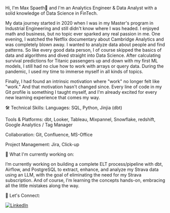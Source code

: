 Hi, I'm Max Spaeth👋
and I'm an Analytics Engineer & Data Analyst with a solid knowledge of Data Science in FinTech. 

My data journey started in 2020 when I was in my Master's program in Industrial Engineering and still didn't know where I was headed. I enjoyed math and business, but no topic ever sparked any real passion in me. One evening, I watched the Netflix documentary about Cambridge Analytics and was completely blown away. I wanted to analyze data about people and find patterns. So like every good data person, I of course skipped the basics of data and algorithms and dived straight into Data Science. After calculating survival predictions for Titanic passengers up and down with my first ML models, I still had no clue how to work with arrays or query data. During the pandemic, I used my time to immerse myself in all kinds of topics.

Finally, I had found an intrinsic motivation where "work" no longer felt like "work." And that motivation hasn't changed since. Every line of code in my Git profile is something I taught myself, and I'm already excited for every new learning experience that comes my way.


🛠 Technical Skills:
  Languages: SQL, Python, Jinjia (dbt)
  
  Tools & Platforms: dbt, Looker, Tableau, Mixpannel, Snowflake, redshift, Google Analytics / Tag Manager
  
  Collaboration: Git, Confluence, MS-Office
  
  Project Management: Jira, Click-up

🌱 What I'm currently working on:

I’m currently working on building a complete ELT process/pipeline with dbt, Airflow, and PostgreSQL to extract, enhance, and analyze my Strava data using an LLM, with the goal of eliminating the need for my Strava subscription. And of course, I’m learning the concepts hands-on, embracing all the little mistakes along the way.

🤝 Let's Connect:

[![LinkedIn](https://upload.wikimedia.org/wikipedia/commons/0/08/LinkedIn_Logo_2013.svg)](https://www.linkedin.com/in/max-sp%C3%A4th-228234176/)
